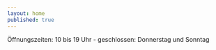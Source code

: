 ```yaml
---
layout: home
published: true
---
```


Öffnungszeiten: 10 bis 19 Uhr - geschlossen: Donnerstag und Sonntag

